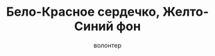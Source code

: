 ---
title: Бело-Красное сердечко, Желто-Синий фон
description: Значок. 32 мм, ручная работа
author: волонтер
cost: 3000₸
---